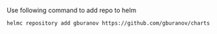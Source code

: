 Use following command to add repo to helm

    helmc repository add gburanov https://github.com/gburanov/charts
